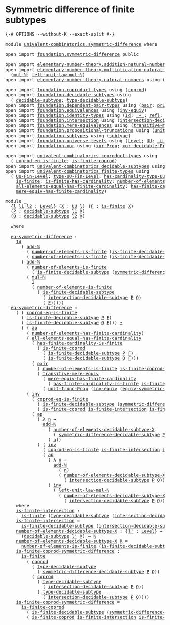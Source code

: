 # Symmetric difference of finite subtypes

<pre class="Agda"><a id="52" class="Symbol">{-#</a> <a id="56" class="Keyword">OPTIONS</a> <a id="64" class="Pragma">--without-K</a> <a id="76" class="Pragma">--exact-split</a> <a id="90" class="Symbol">#-}</a>

<a id="95" class="Keyword">module</a> <a id="102" href="univalent-combinatorics.symmetric-difference.html" class="Module">univalent-combinatorics.symmetric-difference</a> <a id="147" class="Keyword">where</a>

<a id="154" class="Keyword">open</a> <a id="159" class="Keyword">import</a> <a id="166" href="foundation.symmetric-difference.html" class="Module">foundation.symmetric-difference</a> <a id="198" class="Keyword">public</a>

<a id="206" class="Keyword">open</a> <a id="211" class="Keyword">import</a> <a id="218" href="elementary-number-theory.addition-natural-numbers.html" class="Module">elementary-number-theory.addition-natural-numbers</a> <a id="268" class="Keyword">using</a> <a id="274" class="Symbol">(</a><a id="275" href="elementary-number-theory.addition-natural-numbers.html#1164" class="Function">add-ℕ</a><a id="280" class="Symbol">)</a>
<a id="282" class="Keyword">open</a> <a id="287" class="Keyword">import</a> <a id="294" href="elementary-number-theory.multiplication-natural-numbers.html" class="Module">elementary-number-theory.multiplication-natural-numbers</a> <a id="350" class="Keyword">using</a>
  <a id="358" class="Symbol">(</a><a id="359" href="elementary-number-theory.multiplication-natural-numbers.html#1358" class="Function">mul-ℕ</a><a id="364" class="Symbol">;</a> <a id="366" href="elementary-number-theory.multiplication-natural-numbers.html#2267" class="Function">left-unit-law-mul-ℕ</a><a id="385" class="Symbol">)</a>
<a id="387" class="Keyword">open</a> <a id="392" class="Keyword">import</a> <a id="399" href="elementary-number-theory.natural-numbers.html" class="Module">elementary-number-theory.natural-numbers</a> <a id="440" class="Keyword">using</a> <a id="446" class="Symbol">(</a><a id="447" href="elementary-number-theory.natural-numbers.html#1458" class="Datatype">ℕ</a><a id="448" class="Symbol">)</a>

<a id="451" class="Keyword">open</a> <a id="456" class="Keyword">import</a> <a id="463" href="foundation.coproduct-types.html" class="Module">foundation.coproduct-types</a> <a id="490" class="Keyword">using</a> <a id="496" class="Symbol">(</a><a id="497" href="foundation.coproduct-types.html#1182" class="Datatype">coprod</a><a id="503" class="Symbol">)</a>
<a id="505" class="Keyword">open</a> <a id="510" class="Keyword">import</a> <a id="517" href="foundation.decidable-subtypes.html" class="Module">foundation.decidable-subtypes</a> <a id="547" class="Keyword">using</a>
  <a id="555" class="Symbol">(</a> <a id="557" href="foundation.decidable-subtypes.html#1714" class="Function">decidable-subtype</a><a id="574" class="Symbol">;</a> <a id="576" href="foundation.decidable-subtypes.html#2702" class="Function">type-decidable-subtype</a><a id="598" class="Symbol">)</a>
<a id="600" class="Keyword">open</a> <a id="605" class="Keyword">import</a> <a id="612" href="foundation.dependent-pair-types.html" class="Module">foundation.dependent-pair-types</a> <a id="644" class="Keyword">using</a> <a id="650" class="Symbol">(</a><a id="651" href="foundation-core.dependent-pair-types.html#588" class="InductiveConstructor">pair</a><a id="655" class="Symbol">;</a> <a id="657" href="foundation-core.dependent-pair-types.html#605" class="Field">pr1</a><a id="660" class="Symbol">;</a> <a id="662" href="foundation-core.dependent-pair-types.html#617" class="Field">pr2</a><a id="665" class="Symbol">)</a>
<a id="667" class="Keyword">open</a> <a id="672" class="Keyword">import</a> <a id="679" href="foundation.equivalences.html" class="Module">foundation.equivalences</a> <a id="703" class="Keyword">using</a> <a id="709" class="Symbol">(</a><a id="710" href="foundation-core.equivalences.html#5721" class="Function">inv-equiv</a><a id="719" class="Symbol">)</a>
<a id="721" class="Keyword">open</a> <a id="726" class="Keyword">import</a> <a id="733" href="foundation.identity-types.html" class="Module">foundation.identity-types</a> <a id="759" class="Keyword">using</a> <a id="765" class="Symbol">(</a><a id="766" href="foundation-core.identity-types.html#1767" class="Datatype">Id</a><a id="768" class="Symbol">;</a> <a id="770" href="foundation-core.identity-types.html#2425" class="Function Operator">_∙_</a><a id="773" class="Symbol">;</a> <a id="775" href="foundation-core.identity-types.html#1820" class="InductiveConstructor">refl</a><a id="779" class="Symbol">;</a> <a id="781" href="foundation-core.identity-types.html#4003" class="Function">ap</a><a id="783" class="Symbol">;</a> <a id="785" href="foundation-core.identity-types.html#5702" class="Function">tr</a><a id="787" class="Symbol">;</a> <a id="789" href="foundation-core.identity-types.html#2729" class="Function">inv</a><a id="792" class="Symbol">)</a>
<a id="794" class="Keyword">open</a> <a id="799" class="Keyword">import</a> <a id="806" href="foundation.intersection.html" class="Module">foundation.intersection</a> <a id="830" class="Keyword">using</a> <a id="836" class="Symbol">(</a><a id="837" href="foundation.intersection.html#954" class="Function">intersection-decidable-subtype</a><a id="867" class="Symbol">)</a>
<a id="869" class="Keyword">open</a> <a id="874" class="Keyword">import</a> <a id="881" href="foundation.mere-equivalences.html" class="Module">foundation.mere-equivalences</a> <a id="910" class="Keyword">using</a> <a id="916" class="Symbol">(</a><a id="917" href="foundation.mere-equivalences.html#2257" class="Function">transitive-mere-equiv</a><a id="938" class="Symbol">)</a>
<a id="940" class="Keyword">open</a> <a id="945" class="Keyword">import</a> <a id="952" href="foundation.propositional-truncations.html" class="Module">foundation.propositional-truncations</a> <a id="989" class="Keyword">using</a> <a id="995" class="Symbol">(</a><a id="996" href="foundation.propositional-truncations.html#2132" class="Function">unit-trunc-Prop</a><a id="1011" class="Symbol">)</a>
<a id="1013" class="Keyword">open</a> <a id="1018" class="Keyword">import</a> <a id="1025" href="foundation.subtypes.html" class="Module">foundation.subtypes</a> <a id="1045" class="Keyword">using</a> <a id="1051" class="Symbol">(</a><a id="1052" href="foundation-core.subtypes.html#2211" class="Function">subtype</a><a id="1059" class="Symbol">)</a>
<a id="1061" class="Keyword">open</a> <a id="1066" class="Keyword">import</a> <a id="1073" href="foundation.universe-levels.html" class="Module">foundation.universe-levels</a> <a id="1100" class="Keyword">using</a> <a id="1106" class="Symbol">(</a><a id="1107" href="Agda.Primitive.html#597" class="Postulate">Level</a><a id="1112" class="Symbol">;</a> <a id="1114" href="foundation-core.universe-levels.html#235" class="Primitive">UU</a><a id="1116" class="Symbol">;</a> <a id="1118" href="Agda.Primitive.html#810" class="Primitive Operator">_⊔_</a><a id="1121" class="Symbol">)</a>
<a id="1123" class="Keyword">open</a> <a id="1128" class="Keyword">import</a> <a id="1135" href="foundation.xor.html" class="Module">foundation.xor</a> <a id="1150" class="Keyword">using</a> <a id="1156" class="Symbol">(</a><a id="1157" href="foundation.xor.html#3360" class="Function">xor-Prop</a><a id="1165" class="Symbol">;</a> <a id="1167" href="foundation.xor.html#12428" class="Function">xor-decidable-Prop</a><a id="1185" class="Symbol">)</a>

<a id="1188" class="Keyword">open</a> <a id="1193" class="Keyword">import</a> <a id="1200" href="univalent-combinatorics.coproduct-types.html" class="Module">univalent-combinatorics.coproduct-types</a> <a id="1240" class="Keyword">using</a>
  <a id="1248" class="Symbol">(</a> <a id="1250" href="univalent-combinatorics.coproduct-types.html#6715" class="Function">coprod-eq-is-finite</a><a id="1269" class="Symbol">;</a> <a id="1271" href="univalent-combinatorics.coproduct-types.html#5032" class="Function">is-finite-coprod</a><a id="1287" class="Symbol">)</a>
<a id="1289" class="Keyword">open</a> <a id="1294" class="Keyword">import</a> <a id="1301" href="univalent-combinatorics.decidable-subtypes.html" class="Module">univalent-combinatorics.decidable-subtypes</a> <a id="1344" class="Keyword">using</a> <a id="1350" class="Symbol">(</a> <a id="1352" href="univalent-combinatorics.decidable-subtypes.html#867" class="Function">is-finite-decidable-subtype</a><a id="1379" class="Symbol">)</a>
<a id="1381" class="Keyword">open</a> <a id="1386" class="Keyword">import</a> <a id="1393" href="univalent-combinatorics.finite-types.html" class="Module">univalent-combinatorics.finite-types</a> <a id="1430" class="Keyword">using</a>
  <a id="1438" class="Symbol">(</a> <a id="1440" href="univalent-combinatorics.finite-types.html#5149" class="Function">UU-Fin-Level</a><a id="1452" class="Symbol">;</a> <a id="1454" href="univalent-combinatorics.finite-types.html#5244" class="Function">type-UU-Fin-Level</a><a id="1471" class="Symbol">;</a> <a id="1473" href="univalent-combinatorics.finite-types.html#5350" class="Function">has-cardinality-type-UU-Fin-Level</a><a id="1506" class="Symbol">;</a> <a id="1508" href="univalent-combinatorics.finite-types.html#13493" class="Function">number-of-elements-is-finite</a><a id="1536" class="Symbol">;</a>
    <a id="1542" href="univalent-combinatorics.finite-types.html#4244" class="Function">is-finite</a><a id="1551" class="Symbol">;</a> <a id="1553" href="univalent-combinatorics.finite-types.html#12870" class="Function">is-finite-has-cardinality</a><a id="1578" class="Symbol">;</a> <a id="1580" href="univalent-combinatorics.finite-types.html#6042" class="Function">number-of-elements-has-finite-cardinality</a><a id="1621" class="Symbol">;</a>
    <a id="1627" href="univalent-combinatorics.finite-types.html#11525" class="Function">all-elements-equal-has-finite-cardinality</a><a id="1668" class="Symbol">;</a> <a id="1670" href="univalent-combinatorics.finite-types.html#13256" class="Function">has-finite-cardinality-is-finite</a><a id="1702" class="Symbol">;</a>
    <a id="1708" href="univalent-combinatorics.finite-types.html#6202" class="Function">mere-equiv-has-finite-cardinality</a><a id="1741" class="Symbol">)</a>
</pre>
<pre class="Agda"><a id="1756" class="Keyword">module</a> <a id="1763" href="univalent-combinatorics.symmetric-difference.html#1763" class="Module">_</a>
  <a id="1767" class="Symbol">{</a><a id="1768" href="univalent-combinatorics.symmetric-difference.html#1768" class="Bound">l</a> <a id="1770" href="univalent-combinatorics.symmetric-difference.html#1770" class="Bound">l1</a> <a id="1773" href="univalent-combinatorics.symmetric-difference.html#1773" class="Bound">l2</a> <a id="1776" class="Symbol">:</a> <a id="1778" href="Agda.Primitive.html#597" class="Postulate">Level</a><a id="1783" class="Symbol">}</a> <a id="1785" class="Symbol">(</a><a id="1786" href="univalent-combinatorics.symmetric-difference.html#1786" class="Bound">X</a> <a id="1788" class="Symbol">:</a> <a id="1790" href="foundation-core.universe-levels.html#235" class="Primitive">UU</a> <a id="1793" href="univalent-combinatorics.symmetric-difference.html#1768" class="Bound">l</a><a id="1794" class="Symbol">)</a> <a id="1796" class="Symbol">(</a><a id="1797" href="univalent-combinatorics.symmetric-difference.html#1797" class="Bound">F</a> <a id="1799" class="Symbol">:</a> <a id="1801" href="univalent-combinatorics.finite-types.html#4244" class="Function">is-finite</a> <a id="1811" href="univalent-combinatorics.symmetric-difference.html#1786" class="Bound">X</a><a id="1812" class="Symbol">)</a>
  <a id="1816" class="Symbol">(</a><a id="1817" href="univalent-combinatorics.symmetric-difference.html#1817" class="Bound">P</a> <a id="1819" class="Symbol">:</a> <a id="1821" href="foundation.decidable-subtypes.html#1714" class="Function">decidable-subtype</a> <a id="1839" href="univalent-combinatorics.symmetric-difference.html#1770" class="Bound">l1</a> <a id="1842" href="univalent-combinatorics.symmetric-difference.html#1786" class="Bound">X</a><a id="1843" class="Symbol">)</a>
  <a id="1847" class="Symbol">(</a><a id="1848" href="univalent-combinatorics.symmetric-difference.html#1848" class="Bound">Q</a> <a id="1850" class="Symbol">:</a> <a id="1852" href="foundation.decidable-subtypes.html#1714" class="Function">decidable-subtype</a> <a id="1870" href="univalent-combinatorics.symmetric-difference.html#1773" class="Bound">l2</a> <a id="1873" href="univalent-combinatorics.symmetric-difference.html#1786" class="Bound">X</a><a id="1874" class="Symbol">)</a>
  
  <a id="1881" class="Keyword">where</a>

  <a id="1890" href="univalent-combinatorics.symmetric-difference.html#1890" class="Function">eq-symmetric-difference</a> <a id="1914" class="Symbol">:</a>
    <a id="1920" href="foundation-core.identity-types.html#1767" class="Datatype">Id</a>
      <a id="1929" class="Symbol">(</a> <a id="1931" href="elementary-number-theory.addition-natural-numbers.html#1164" class="Function">add-ℕ</a>
        <a id="1945" class="Symbol">(</a> <a id="1947" href="univalent-combinatorics.finite-types.html#13493" class="Function">number-of-elements-is-finite</a> <a id="1976" class="Symbol">(</a><a id="1977" href="univalent-combinatorics.decidable-subtypes.html#867" class="Function">is-finite-decidable-subtype</a> <a id="2005" href="univalent-combinatorics.symmetric-difference.html#1817" class="Bound">P</a> <a id="2007" href="univalent-combinatorics.symmetric-difference.html#1797" class="Bound">F</a><a id="2008" class="Symbol">))</a>        
        <a id="2027" class="Symbol">(</a> <a id="2029" href="univalent-combinatorics.finite-types.html#13493" class="Function">number-of-elements-is-finite</a> <a id="2058" class="Symbol">(</a><a id="2059" href="univalent-combinatorics.decidable-subtypes.html#867" class="Function">is-finite-decidable-subtype</a> <a id="2087" href="univalent-combinatorics.symmetric-difference.html#1848" class="Bound">Q</a> <a id="2089" href="univalent-combinatorics.symmetric-difference.html#1797" class="Bound">F</a><a id="2090" class="Symbol">)))</a>
      <a id="2100" class="Symbol">(</a> <a id="2102" href="elementary-number-theory.addition-natural-numbers.html#1164" class="Function">add-ℕ</a>
        <a id="2116" class="Symbol">(</a> <a id="2118" href="univalent-combinatorics.finite-types.html#13493" class="Function">number-of-elements-is-finite</a>
          <a id="2157" class="Symbol">(</a> <a id="2159" href="univalent-combinatorics.decidable-subtypes.html#867" class="Function">is-finite-decidable-subtype</a> <a id="2187" class="Symbol">(</a><a id="2188" href="foundation.symmetric-difference.html#1454" class="Function">symmetric-difference-decidable-subtype</a> <a id="2227" href="univalent-combinatorics.symmetric-difference.html#1817" class="Bound">P</a> <a id="2229" href="univalent-combinatorics.symmetric-difference.html#1848" class="Bound">Q</a><a id="2230" class="Symbol">)</a> <a id="2232" href="univalent-combinatorics.symmetric-difference.html#1797" class="Bound">F</a><a id="2233" class="Symbol">))</a>
        <a id="2244" class="Symbol">(</a> <a id="2246" href="elementary-number-theory.multiplication-natural-numbers.html#1358" class="Function">mul-ℕ</a>
          <a id="2262" class="Number">2</a>
          <a id="2274" class="Symbol">(</a> <a id="2276" href="univalent-combinatorics.finite-types.html#13493" class="Function">number-of-elements-is-finite</a>
            <a id="2317" class="Symbol">(</a> <a id="2319" href="univalent-combinatorics.decidable-subtypes.html#867" class="Function">is-finite-decidable-subtype</a>
              <a id="2361" class="Symbol">(</a> <a id="2363" href="foundation.intersection.html#954" class="Function">intersection-decidable-subtype</a> <a id="2394" href="univalent-combinatorics.symmetric-difference.html#1817" class="Bound">P</a> <a id="2396" href="univalent-combinatorics.symmetric-difference.html#1848" class="Bound">Q</a><a id="2397" class="Symbol">)</a>
              <a id="2413" class="Symbol">(</a> <a id="2415" href="univalent-combinatorics.symmetric-difference.html#1797" class="Bound">F</a><a id="2416" class="Symbol">)))))</a>
  <a id="2424" href="univalent-combinatorics.symmetric-difference.html#1890" class="Function">eq-symmetric-difference</a> <a id="2448" class="Symbol">=</a>
    <a id="2454" class="Symbol">(</a> <a id="2456" class="Symbol">(</a> <a id="2458" href="univalent-combinatorics.coproduct-types.html#6715" class="Function">coprod-eq-is-finite</a>
      <a id="2484" class="Symbol">(</a> <a id="2486" href="univalent-combinatorics.decidable-subtypes.html#867" class="Function">is-finite-decidable-subtype</a> <a id="2514" href="univalent-combinatorics.symmetric-difference.html#1817" class="Bound">P</a> <a id="2516" href="univalent-combinatorics.symmetric-difference.html#1797" class="Bound">F</a><a id="2517" class="Symbol">)</a>
      <a id="2525" class="Symbol">(</a> <a id="2527" href="univalent-combinatorics.decidable-subtypes.html#867" class="Function">is-finite-decidable-subtype</a> <a id="2555" href="univalent-combinatorics.symmetric-difference.html#1848" class="Bound">Q</a> <a id="2557" href="univalent-combinatorics.symmetric-difference.html#1797" class="Bound">F</a><a id="2558" class="Symbol">)))</a> <a id="2562" href="foundation-core.identity-types.html#2425" class="Function Operator">∙</a>
      <a id="2570" class="Symbol">(</a> <a id="2572" class="Symbol">(</a> <a id="2574" href="foundation-core.identity-types.html#4003" class="Function">ap</a>
        <a id="2585" class="Symbol">(</a> <a id="2587" href="univalent-combinatorics.finite-types.html#6042" class="Function">number-of-elements-has-finite-cardinality</a><a id="2628" class="Symbol">)</a>
        <a id="2638" class="Symbol">(</a> <a id="2640" href="univalent-combinatorics.finite-types.html#11525" class="Function">all-elements-equal-has-finite-cardinality</a>
          <a id="2692" class="Symbol">(</a> <a id="2694" href="univalent-combinatorics.finite-types.html#13256" class="Function">has-finite-cardinality-is-finite</a>
            <a id="2739" class="Symbol">(</a> <a id="2741" href="univalent-combinatorics.coproduct-types.html#5032" class="Function">is-finite-coprod</a>
              <a id="2772" class="Symbol">(</a> <a id="2774" href="univalent-combinatorics.decidable-subtypes.html#867" class="Function">is-finite-decidable-subtype</a> <a id="2802" href="univalent-combinatorics.symmetric-difference.html#1817" class="Bound">P</a> <a id="2804" href="univalent-combinatorics.symmetric-difference.html#1797" class="Bound">F</a><a id="2805" class="Symbol">)</a>
              <a id="2821" class="Symbol">(</a> <a id="2823" href="univalent-combinatorics.decidable-subtypes.html#867" class="Function">is-finite-decidable-subtype</a> <a id="2851" href="univalent-combinatorics.symmetric-difference.html#1848" class="Bound">Q</a> <a id="2853" href="univalent-combinatorics.symmetric-difference.html#1797" class="Bound">F</a><a id="2854" class="Symbol">)))</a>
          <a id="2868" class="Symbol">(</a> <a id="2870" href="foundation-core.dependent-pair-types.html#588" class="InductiveConstructor">pair</a>
            <a id="2887" class="Symbol">(</a> <a id="2889" href="univalent-combinatorics.finite-types.html#13493" class="Function">number-of-elements-is-finite</a> <a id="2918" href="univalent-combinatorics.symmetric-difference.html#4580" class="Function">is-finite-coprod-symmetric-difference</a><a id="2955" class="Symbol">)</a>
            <a id="2969" class="Symbol">(</a> <a id="2971" href="foundation.mere-equivalences.html#2257" class="Function">transitive-mere-equiv</a>
              <a id="3007" class="Symbol">(</a> <a id="3009" href="univalent-combinatorics.finite-types.html#6202" class="Function">mere-equiv-has-finite-cardinality</a>
                <a id="3059" class="Symbol">(</a> <a id="3061" href="univalent-combinatorics.finite-types.html#13256" class="Function">has-finite-cardinality-is-finite</a> <a id="3094" href="univalent-combinatorics.symmetric-difference.html#4580" class="Function">is-finite-coprod-symmetric-difference</a><a id="3131" class="Symbol">))</a>
              <a id="3148" class="Symbol">(</a> <a id="3150" href="foundation.propositional-truncations.html#2132" class="Function">unit-trunc-Prop</a> <a id="3166" class="Symbol">(</a><a id="3167" href="foundation-core.equivalences.html#5721" class="Function">inv-equiv</a> <a id="3177" class="Symbol">(</a><a id="3178" href="foundation.symmetric-difference.html#3141" class="Function">equiv-symmetric-difference</a> <a id="3205" href="univalent-combinatorics.symmetric-difference.html#1817" class="Bound">P</a> <a id="3207" href="univalent-combinatorics.symmetric-difference.html#1848" class="Bound">Q</a><a id="3208" class="Symbol">)))))))</a> <a id="3216" href="foundation-core.identity-types.html#2425" class="Function Operator">∙</a>
        <a id="3226" class="Symbol">(</a> <a id="3228" href="foundation-core.identity-types.html#2729" class="Function">inv</a>
          <a id="3242" class="Symbol">(</a> <a id="3244" href="univalent-combinatorics.coproduct-types.html#6715" class="Function">coprod-eq-is-finite</a>
            <a id="3276" class="Symbol">(</a> <a id="3278" href="univalent-combinatorics.decidable-subtypes.html#867" class="Function">is-finite-decidable-subtype</a> <a id="3306" class="Symbol">(</a><a id="3307" href="foundation.symmetric-difference.html#1454" class="Function">symmetric-difference-decidable-subtype</a> <a id="3346" href="univalent-combinatorics.symmetric-difference.html#1817" class="Bound">P</a> <a id="3348" href="univalent-combinatorics.symmetric-difference.html#1848" class="Bound">Q</a><a id="3349" class="Symbol">)</a> <a id="3351" href="univalent-combinatorics.symmetric-difference.html#1797" class="Bound">F</a><a id="3352" class="Symbol">)</a>
            <a id="3366" class="Symbol">(</a> <a id="3368" href="univalent-combinatorics.coproduct-types.html#5032" class="Function">is-finite-coprod</a> <a id="3385" href="univalent-combinatorics.symmetric-difference.html#4160" class="Function">is-finite-intersection</a> <a id="3408" href="univalent-combinatorics.symmetric-difference.html#4160" class="Function">is-finite-intersection</a><a id="3430" class="Symbol">))</a> <a id="3433" href="foundation-core.identity-types.html#2425" class="Function Operator">∙</a>
          <a id="3445" class="Symbol">(</a> <a id="3447" href="foundation-core.identity-types.html#4003" class="Function">ap</a>
            <a id="3462" class="Symbol">(</a> <a id="3464" class="Symbol">λ</a> <a id="3466" href="univalent-combinatorics.symmetric-difference.html#3466" class="Bound">n</a> <a id="3468" class="Symbol">→</a>
              <a id="3484" href="elementary-number-theory.addition-natural-numbers.html#1164" class="Function">add-ℕ</a>
                <a id="3506" class="Symbol">(</a> <a id="3508" href="univalent-combinatorics.symmetric-difference.html#4369" class="Function">number-of-elements-decidable-subtype-X</a>
                  <a id="3565" class="Symbol">(</a> <a id="3567" href="foundation.symmetric-difference.html#1454" class="Function">symmetric-difference-decidable-subtype</a> <a id="3606" href="univalent-combinatorics.symmetric-difference.html#1817" class="Bound">P</a> <a id="3608" href="univalent-combinatorics.symmetric-difference.html#1848" class="Bound">Q</a><a id="3609" class="Symbol">))</a>
                <a id="3628" class="Symbol">(</a> <a id="3630" href="univalent-combinatorics.symmetric-difference.html#3466" class="Bound">n</a><a id="3631" class="Symbol">))</a>
            <a id="3646" class="Symbol">(</a> <a id="3648" class="Symbol">(</a> <a id="3650" href="foundation-core.identity-types.html#2729" class="Function">inv</a>
              <a id="3668" class="Symbol">(</a> <a id="3670" href="univalent-combinatorics.coproduct-types.html#6715" class="Function">coprod-eq-is-finite</a> <a id="3690" href="univalent-combinatorics.symmetric-difference.html#4160" class="Function">is-finite-intersection</a> <a id="3713" href="univalent-combinatorics.symmetric-difference.html#4160" class="Function">is-finite-intersection</a><a id="3735" class="Symbol">))</a> <a id="3738" href="foundation-core.identity-types.html#2425" class="Function Operator">∙</a>
              <a id="3754" class="Symbol">(</a> <a id="3756" href="foundation-core.identity-types.html#4003" class="Function">ap</a>
                <a id="3775" class="Symbol">(</a> <a id="3777" class="Symbol">λ</a> <a id="3779" href="univalent-combinatorics.symmetric-difference.html#3779" class="Bound">n</a> <a id="3781" class="Symbol">→</a>
                  <a id="3801" href="elementary-number-theory.addition-natural-numbers.html#1164" class="Function">add-ℕ</a>
                    <a id="3827" class="Symbol">(</a> <a id="3829" href="univalent-combinatorics.symmetric-difference.html#3779" class="Bound">n</a><a id="3830" class="Symbol">)</a>
                    <a id="3852" class="Symbol">(</a> <a id="3854" href="univalent-combinatorics.symmetric-difference.html#4369" class="Function">number-of-elements-decidable-subtype-X</a>
                      <a id="3915" class="Symbol">(</a> <a id="3917" href="foundation.intersection.html#954" class="Function">intersection-decidable-subtype</a> <a id="3948" href="univalent-combinatorics.symmetric-difference.html#1817" class="Bound">P</a> <a id="3950" href="univalent-combinatorics.symmetric-difference.html#1848" class="Bound">Q</a><a id="3951" class="Symbol">)))</a>
                <a id="3971" class="Symbol">(</a> <a id="3973" href="foundation-core.identity-types.html#2729" class="Function">inv</a>
                  <a id="3995" class="Symbol">(</a> <a id="3997" href="elementary-number-theory.multiplication-natural-numbers.html#2267" class="Function">left-unit-law-mul-ℕ</a>
                    <a id="4037" class="Symbol">(</a> <a id="4039" href="univalent-combinatorics.symmetric-difference.html#4369" class="Function">number-of-elements-decidable-subtype-X</a>
                      <a id="4100" class="Symbol">(</a> <a id="4102" href="foundation.intersection.html#954" class="Function">intersection-decidable-subtype</a> <a id="4133" href="univalent-combinatorics.symmetric-difference.html#1817" class="Bound">P</a> <a id="4135" href="univalent-combinatorics.symmetric-difference.html#1848" class="Bound">Q</a><a id="4136" class="Symbol">)))))))))</a>
    <a id="4150" class="Keyword">where</a>
    <a id="4160" href="univalent-combinatorics.symmetric-difference.html#4160" class="Function">is-finite-intersection</a> <a id="4183" class="Symbol">:</a>
      <a id="4191" href="univalent-combinatorics.finite-types.html#4244" class="Function">is-finite</a> <a id="4201" class="Symbol">(</a><a id="4202" href="foundation.decidable-subtypes.html#2702" class="Function">type-decidable-subtype</a> <a id="4225" class="Symbol">(</a><a id="4226" href="foundation.intersection.html#954" class="Function">intersection-decidable-subtype</a> <a id="4257" href="univalent-combinatorics.symmetric-difference.html#1817" class="Bound">P</a> <a id="4259" href="univalent-combinatorics.symmetric-difference.html#1848" class="Bound">Q</a><a id="4260" class="Symbol">))</a>
    <a id="4267" href="univalent-combinatorics.symmetric-difference.html#4160" class="Function">is-finite-intersection</a> <a id="4290" class="Symbol">=</a>
      <a id="4298" href="univalent-combinatorics.decidable-subtypes.html#867" class="Function">is-finite-decidable-subtype</a> <a id="4326" class="Symbol">(</a><a id="4327" href="foundation.intersection.html#954" class="Function">intersection-decidable-subtype</a> <a id="4358" href="univalent-combinatorics.symmetric-difference.html#1817" class="Bound">P</a> <a id="4360" href="univalent-combinatorics.symmetric-difference.html#1848" class="Bound">Q</a><a id="4361" class="Symbol">)</a> <a id="4363" href="univalent-combinatorics.symmetric-difference.html#1797" class="Bound">F</a>
    <a id="4369" href="univalent-combinatorics.symmetric-difference.html#4369" class="Function">number-of-elements-decidable-subtype-X</a> <a id="4408" class="Symbol">:</a> <a id="4410" class="Symbol">{</a><a id="4411" href="univalent-combinatorics.symmetric-difference.html#4411" class="Bound">l&#39;</a> <a id="4414" class="Symbol">:</a> <a id="4416" href="Agda.Primitive.html#597" class="Postulate">Level</a><a id="4421" class="Symbol">}</a> <a id="4423" class="Symbol">→</a>
      <a id="4431" class="Symbol">(</a><a id="4432" href="foundation.decidable-subtypes.html#1714" class="Function">decidable-subtype</a> <a id="4450" href="univalent-combinatorics.symmetric-difference.html#4411" class="Bound">l&#39;</a> <a id="4453" href="univalent-combinatorics.symmetric-difference.html#1786" class="Bound">X</a><a id="4454" class="Symbol">)</a> <a id="4456" class="Symbol">→</a> <a id="4458" href="elementary-number-theory.natural-numbers.html#1458" class="Datatype">ℕ</a>
    <a id="4464" href="univalent-combinatorics.symmetric-difference.html#4369" class="Function">number-of-elements-decidable-subtype-X</a> <a id="4503" href="univalent-combinatorics.symmetric-difference.html#4503" class="Bound">R</a> <a id="4505" class="Symbol">=</a>
      <a id="4513" href="univalent-combinatorics.finite-types.html#13493" class="Function">number-of-elements-is-finite</a> <a id="4542" class="Symbol">(</a><a id="4543" href="univalent-combinatorics.decidable-subtypes.html#867" class="Function">is-finite-decidable-subtype</a> <a id="4571" href="univalent-combinatorics.symmetric-difference.html#4503" class="Bound">R</a> <a id="4573" href="univalent-combinatorics.symmetric-difference.html#1797" class="Bound">F</a><a id="4574" class="Symbol">)</a>
    <a id="4580" href="univalent-combinatorics.symmetric-difference.html#4580" class="Function">is-finite-coprod-symmetric-difference</a> <a id="4618" class="Symbol">:</a>
      <a id="4626" href="univalent-combinatorics.finite-types.html#4244" class="Function">is-finite</a>
        <a id="4644" class="Symbol">(</a> <a id="4646" href="foundation.coproduct-types.html#1182" class="Datatype">coprod</a>
          <a id="4663" class="Symbol">(</a> <a id="4665" href="foundation.decidable-subtypes.html#2702" class="Function">type-decidable-subtype</a>
            <a id="4700" class="Symbol">(</a> <a id="4702" href="foundation.symmetric-difference.html#1454" class="Function">symmetric-difference-decidable-subtype</a> <a id="4741" href="univalent-combinatorics.symmetric-difference.html#1817" class="Bound">P</a> <a id="4743" href="univalent-combinatorics.symmetric-difference.html#1848" class="Bound">Q</a><a id="4744" class="Symbol">))</a>
          <a id="4757" class="Symbol">(</a> <a id="4759" href="foundation.coproduct-types.html#1182" class="Datatype">coprod</a>
            <a id="4778" class="Symbol">(</a> <a id="4780" href="foundation.decidable-subtypes.html#2702" class="Function">type-decidable-subtype</a>
              <a id="4817" class="Symbol">(</a> <a id="4819" href="foundation.intersection.html#954" class="Function">intersection-decidable-subtype</a> <a id="4850" href="univalent-combinatorics.symmetric-difference.html#1817" class="Bound">P</a> <a id="4852" href="univalent-combinatorics.symmetric-difference.html#1848" class="Bound">Q</a><a id="4853" class="Symbol">))</a>
            <a id="4868" class="Symbol">(</a> <a id="4870" href="foundation.decidable-subtypes.html#2702" class="Function">type-decidable-subtype</a>
              <a id="4907" class="Symbol">(</a> <a id="4909" href="foundation.intersection.html#954" class="Function">intersection-decidable-subtype</a> <a id="4940" href="univalent-combinatorics.symmetric-difference.html#1817" class="Bound">P</a> <a id="4942" href="univalent-combinatorics.symmetric-difference.html#1848" class="Bound">Q</a><a id="4943" class="Symbol">))))</a>
    <a id="4952" href="univalent-combinatorics.symmetric-difference.html#4580" class="Function">is-finite-coprod-symmetric-difference</a> <a id="4990" class="Symbol">=</a>
      <a id="4998" href="univalent-combinatorics.coproduct-types.html#5032" class="Function">is-finite-coprod</a>
        <a id="5023" class="Symbol">(</a> <a id="5025" href="univalent-combinatorics.decidable-subtypes.html#867" class="Function">is-finite-decidable-subtype</a> <a id="5053" class="Symbol">(</a><a id="5054" href="foundation.symmetric-difference.html#1454" class="Function">symmetric-difference-decidable-subtype</a> <a id="5093" href="univalent-combinatorics.symmetric-difference.html#1817" class="Bound">P</a> <a id="5095" href="univalent-combinatorics.symmetric-difference.html#1848" class="Bound">Q</a><a id="5096" class="Symbol">)</a> <a id="5098" href="univalent-combinatorics.symmetric-difference.html#1797" class="Bound">F</a><a id="5099" class="Symbol">)</a>
        <a id="5109" class="Symbol">(</a> <a id="5111" href="univalent-combinatorics.coproduct-types.html#5032" class="Function">is-finite-coprod</a> <a id="5128" href="univalent-combinatorics.symmetric-difference.html#4160" class="Function">is-finite-intersection</a> <a id="5151" href="univalent-combinatorics.symmetric-difference.html#4160" class="Function">is-finite-intersection</a><a id="5173" class="Symbol">)</a>
</pre>